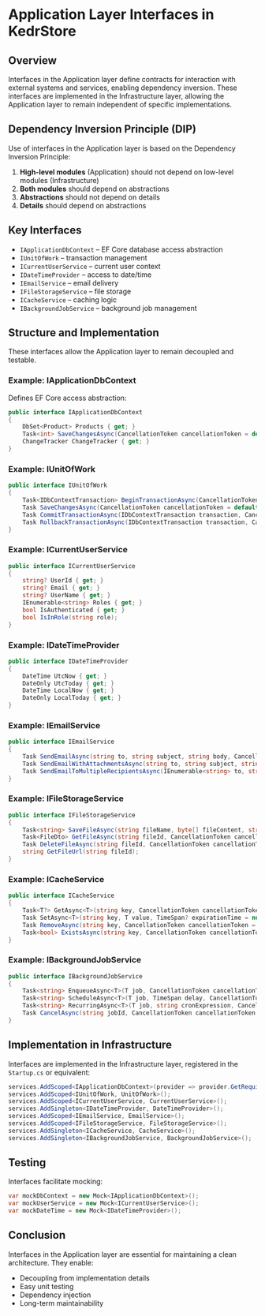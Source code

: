 ﻿# Application Layer Interfaces in KedrStore

## Overview

Interfaces in the Application layer define contracts for interaction with external systems and services, enabling dependency inversion. These interfaces are implemented in the Infrastructure layer, allowing the Application layer to remain independent of specific implementations.

## Dependency Inversion Principle (DIP)

Use of interfaces in the Application layer is based on the Dependency Inversion Principle:

1. **High-level modules** (Application) should not depend on low-level modules (Infrastructure)
2. **Both modules** should depend on abstractions
3. **Abstractions** should not depend on details
4. **Details** should depend on abstractions

## Key Interfaces

- `IApplicationDbContext` – EF Core database access abstraction
- `IUnitOfWork` – transaction management
- `ICurrentUserService` – current user context
- `IDateTimeProvider` – access to date/time
- `IEmailService` – email delivery
- `IFileStorageService` – file storage
- `ICacheService` – caching logic
- `IBackgroundJobService` – background job management

## Structure and Implementation

These interfaces allow the Application layer to remain decoupled and testable.

### Example: IApplicationDbContext

Defines EF Core access abstraction:
```csharp
public interface IApplicationDbContext
{
    DbSet<Product> Products { get; }
    Task<int> SaveChangesAsync(CancellationToken cancellationToken = default);
    ChangeTracker ChangeTracker { get; }
}
```

### Example: IUnitOfWork

```csharp
public interface IUnitOfWork
{
    Task<IDbContextTransaction> BeginTransactionAsync(CancellationToken cancellationToken = default);
    Task SaveChangesAsync(CancellationToken cancellationToken = default);
    Task CommitTransactionAsync(IDbContextTransaction transaction, CancellationToken cancellationToken = default);
    Task RollbackTransactionAsync(IDbContextTransaction transaction, CancellationToken cancellationToken = default);
}
```

### Example: ICurrentUserService

```csharp
public interface ICurrentUserService
{
    string? UserId { get; }
    string? Email { get; }
    string? UserName { get; }
    IEnumerable<string> Roles { get; }
    bool IsAuthenticated { get; }
    bool IsInRole(string role);
}
```

### Example: IDateTimeProvider

```csharp
public interface IDateTimeProvider
{
    DateTime UtcNow { get; }
    DateOnly UtcToday { get; }
    DateTime LocalNow { get; }
    DateOnly LocalToday { get; }
}
```

### Example: IEmailService

```csharp
public interface IEmailService
{
    Task SendEmailAsync(string to, string subject, string body, CancellationToken cancellationToken = default);
    Task SendEmailWithAttachmentsAsync(string to, string subject, string body, IEnumerable<EmailAttachment> attachments, CancellationToken cancellationToken = default);
    Task SendEmailToMultipleRecipientsAsync(IEnumerable<string> to, string subject, string body, CancellationToken cancellationToken = default);
}
```

### Example: IFileStorageService

```csharp
public interface IFileStorageService
{
    Task<string> SaveFileAsync(string fileName, byte[] fileContent, string contentType, CancellationToken cancellationToken = default);
    Task<FileDto> GetFileAsync(string fileId, CancellationToken cancellationToken = default);
    Task DeleteFileAsync(string fileId, CancellationToken cancellationToken = default);
    string GetFileUrl(string fileId);
}
```

### Example: ICacheService

```csharp
public interface ICacheService
{
    Task<T?> GetAsync<T>(string key, CancellationToken cancellationToken = default) where T : class;
    Task SetAsync<T>(string key, T value, TimeSpan? expirationTime = null, CancellationToken cancellationToken = default) where T : class;
    Task RemoveAsync(string key, CancellationToken cancellationToken = default);
    Task<bool> ExistsAsync(string key, CancellationToken cancellationToken = default);
}
```

### Example: IBackgroundJobService

```csharp
public interface IBackgroundJobService
{
    Task<string> EnqueueAsync<T>(T job, CancellationToken cancellationToken = default) where T : class;
    Task<string> ScheduleAsync<T>(T job, TimeSpan delay, CancellationToken cancellationToken = default) where T : class;
    Task<string> RecurringAsync<T>(T job, string cronExpression, CancellationToken cancellationToken = default) where T : class;
    Task CancelAsync(string jobId, CancellationToken cancellationToken = default);
}
```

## Implementation in Infrastructure

Interfaces are implemented in the Infrastructure layer, registered in the `Startup.cs` or equivalent:

```csharp
services.AddScoped<IApplicationDbContext>(provider => provider.GetRequiredService<ApplicationDbContext>());
services.AddScoped<IUnitOfWork, UnitOfWork>();
services.AddScoped<ICurrentUserService, CurrentUserService>();
services.AddSingleton<IDateTimeProvider, DateTimeProvider>();
services.AddScoped<IEmailService, EmailService>();
services.AddScoped<IFileStorageService, FileStorageService>();
services.AddSingleton<ICacheService, CacheService>();
services.AddSingleton<IBackgroundJobService, BackgroundJobService>();
```

## Testing

Interfaces facilitate mocking:

```csharp
var mockDbContext = new Mock<IApplicationDbContext>();
var mockUserService = new Mock<ICurrentUserService>();
var mockDateTime = new Mock<IDateTimeProvider>();
```

## Conclusion

Interfaces in the Application layer are essential for maintaining a clean architecture. They enable:

- Decoupling from implementation details
- Easy unit testing
- Dependency injection
- Long-term maintainability
